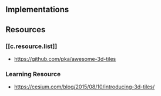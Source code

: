 
## Implementations

## Resources

### [[c.resource.list]]

- https://github.com/pka/awesome-3d-tiles

### Learning Resource

- https://cesium.com/blog/2015/08/10/introducing-3d-tiles/